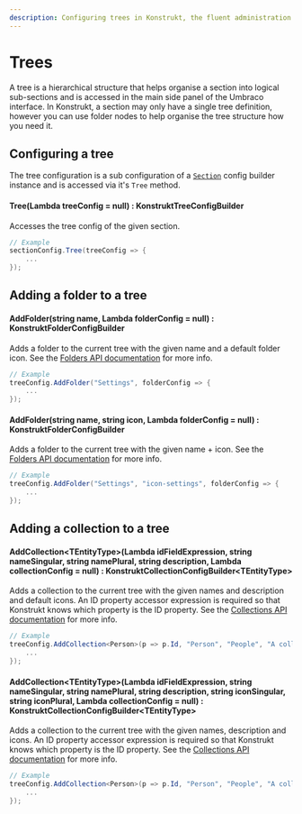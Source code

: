```yaml
---
description: Configuring trees in Konstrukt, the fluent administration panel builder for Umbraco.
---
```


# Trees

A tree is a hierarchical structure that helps organise a section into logical sub-sections and is accessed in the main side panel of the Umbraco interface. In Konstrukt, a section may only have a single tree definition, however you can use folder nodes to help organise the tree structure how you need it.

## Configuring a tree

The tree configuration is a sub configuration of a [`Section`](sections.md) config builder instance and is accessed via it's `Tree` method.

#### **Tree(Lambda treeConfig = null) : KonstruktTreeConfigBuilder**

Accesses the tree config of the given section.

````csharp
// Example
sectionConfig.Tree(treeConfig => {
    ...
});
````

## Adding a folder to a tree

#### **AddFolder(string name, Lambda folderConfig = null) : KonstruktFolderConfigBuilder**

Adds a folder to the current tree with the given name and a default folder icon. See the [Folders API documentation](folders.md) for more info.

```csharp
// Example
treeConfig.AddFolder("Settings", folderConfig => {
    ...
});
```

#### **AddFolder(string name, string icon, Lambda folderConfig = null) : KonstruktFolderConfigBuilder**

Adds a folder to the current tree with the given name + icon. See the [Folders API documentation](folders.md) for more info.

```csharp
// Example
treeConfig.AddFolder("Settings", "icon-settings", folderConfig => {
    ...
});
```

## Adding a collection to a tree

#### **AddCollection&lt;TEntityType&gt;(Lambda idFieldExpression, string nameSingular, string namePlural, string description, Lambda collectionConfig = null) : KonstruktCollectionConfigBuilder&lt;TEntityType&gt;**

Adds a collection to the current tree with the given names and description and default icons. An ID property accessor expression is required so that Konstrukt knows which property is the ID property. See the [Collections API documentation](collections.md) for more info.

```csharp
// Example
treeConfig.AddCollection<Person>(p => p.Id, "Person", "People", "A collection of people", collectionConfig => {
    ...
});
```

#### **AddCollection&lt;TEntityType&gt;(Lambda idFieldExpression, string nameSingular, string namePlural, string description, string iconSingular, string iconPlural, Lambda collectionConfig = null) : KonstruktCollectionConfigBuilder&lt;TEntityType&gt;**

Adds a collection to the current tree with the given names, description and icons. An ID property accessor expression is required so that Konstrukt knows which property is the ID property. See the [Collections API documentation](collections.md) for more info.

```csharp
// Example
treeConfig.AddCollection<Person>(p => p.Id, "Person", "People", "A collection of people", "icon-umb-users", "icon-umb-users", collectionConfig => {
    ...
});
```